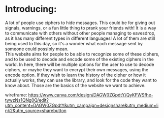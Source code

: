 # Introducing: 

A lot of people use ciphers to hide messages. 
This could be for giving out signals, warnings, or a fun little thing to prank your friends with! 
It is a way to communicate with others without other people managing to eavesdrop, as it has many different types in different languages! 
A lot of them are still being used to this day, so it's a wonder what each message sent by someone could possibly mean.
<br>This website aims for people to be able to recognize some of these ciphers, and to be used to decode and encode some of the existing ciphers in the world. 
In here, there will be multiple options for the user to use to decode ciphers, or maybe they want to encrypt their own messages, using the encode option.
If they wish to learn the history of the cipher or how it actually works, they can use the library, and look for the code they want to know about. 
Those are the basics of the website we want to achieve.

wireframe: https://www.canva.com/design/DAGW0ZGpdtY/QyKFWSfhe-tywzNs1QNg0Q/edit?utm_content=DAGW0ZGpdtY&utm_campaign=designshare&utm_medium=link2&utm_source=sharebutton